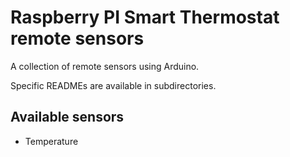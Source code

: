 Raspberry PI Smart Thermostat remote sensors
============================================

A collection of remote sensors using Arduino.

Specific READMEs are available in subdirectories.

## Available sensors

* Temperature
